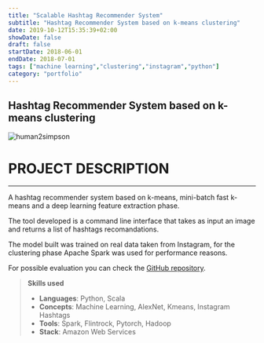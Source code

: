 ```yaml
---
title: "Scalable Hashtag Recommender System"
subtitle: "Hashtag Recommender System based on k-means clustering"
date: 2019-10-12T15:35:39+02:00
showDate: false
draft: false
startDate: 2018-06-01
endDate: 2018-07-01
tags: ["machine learning","clustering","instagram","python"]
category: "portfolio"
---
```

## Hashtag Recommender System based on k-means clustering

![human2simpson](/portfolio/scala.png)

# PROJECT DESCRIPTION
---
A hashtag recommender system based on k-means, mini-batch fast k-means and a deep learning feature extraction phase.

The tool developed is a command line interface that takes as input an image and returns a list of hashtags recomandations.

The model built was trained on real data taken from Instagram, for the clustering phase Apache Spark was used for performance reasons.

For possible evaluation you can check the [GitHub repository](https://github.com/Rhuax/Scalable-Hashtag-Recommender-System).

> **Skills used**
>
> - **Languages**: 
> Python, Scala
> - **Concepts**: 
> Machine Learning, AlexNet, Kmeans, Instagram Hashtags
> - **Tools**: 
> Spark, Flintrock, Pytorch, Hadoop
> - **Stack**: 
> Amazon Web Services